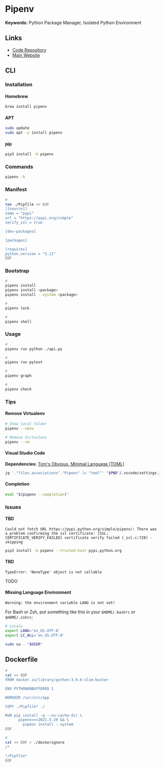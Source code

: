 # Pipenv

**Keywords:** Python Package Manager, Isolated Python Environment

## Links

- [Code Repository](https://github.com/pypa/pipenv)
- [Main Website](https://pipenv.pypa.io/en/latest)

## CLI

### Installation

#### Homebrew

```sh
brew install pipenv
```

#### APT

```sh
sudo update
sudo apt -y install pipenv
```

#### pip

```sh
pip3 install -U pipenv
```

### Commands

```sh
pipenv -h
```

### Manifest

```sh
#
tee ./Pipfile << EOF
[[source]]
name = "pypi"
url = "https://pypi.org/simple"
verify_ssl = true

[dev-packages]

[packages]

[requires]
python_version = "3.11"
EOF
```

### Bootstrap

```sh
#
pipenv install
pipenv install <package>
pipenv install --system <package>

#
pipenv lock

#
pipenv shell
```

### Usage

```sh
#
pipenv run python ./api.py

#
pipenv run pytest

#
pipenv graph

#
pipenv check
```

### Tips

#### Remove Virtualenv

```sh
# Show local folder
pipenv --venv

# Remove Virtualenv
pipenv --rm
```

#### Visual Studio Code

**Dependencies:** [Tom's Obvious, Minimal Language (TOML)](/toml.md)

```sh
jq '."files.associations"."Pipenv" |= "toml"' "$PWD"/.vscode/settings.json | sponge "$PWD"/.vscode/settings.json
```

#### Completion

```sh
eval "$(pipenv --completion)"
```

### Issues

#### TBD

```log
Could not fetch URL https://pypi.python.org/simple/pipenv/: There was a problem confirming the ssl certificate: [SSL: CERTIFICATE_VERIFY_FAILED] certificate verify failed (_ssl.c:728) - skipping
```

```sh
pip3 install -U pipenv --trusted-host pypi.python.org
```

#### TBD

```log
TypeError: 'NoneType' object is not callable
```

<!--
pip install --upgrade pipenv
-->

TODO

#### Missing Language Environment

```log
Warning: the environment variable LANG is not set!
```

For Bash or Zsh, put something like this in your `$HOME/.bashrc` or `$HOME/.zshrc`:

```sh
# Locale
export LANG='en_US.UTF-8'
export LC_ALL='en_US.UTF-8'
```

```sh
sudo su - "$USER"
```

## Dockerfile

```sh
#
cat << EOF
FROM docker.io/library/python:3.9.6-slim-buster

ENV PYTHONUNBUFFERED 1

WORKDIR /usr/src/app

COPY ./Pipfile* ./

RUN pip install -q --no-cache-dir \
      pipenv===2021.5.29 && \
        pipenv install --system
EOF

#
cat << EOF > ./dockerignore
/*

!/Pipfile*
EOF
```

<!--
RUN apt-get -qq update && \
    apt-get -qq --no-install-recommends -y install \
      gcc=4:8.3.0-1 && \
        apt-get clean && \
          rm -rf /var/lib/apt/lists/*
-->

<!--
gcc
linux-libc-dev
libc6-dev
-->

<!--
DEBIAN_FRONTEND=noninteractive
-->
